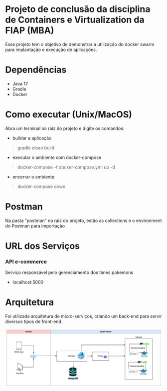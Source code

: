 # Projeto de conclusão da disciplina de Containers e Virtualization da FIAP (MBA)

Esse projeto tem o objetivo de demonstrar a utilização do docker swarm para implantação e execução de aplicações.

# Dependências

- Java 17
- Gradle
- Docker

# Como executar (Unix/MacOS)

Abra um terminal na raiz do projeto e digite os comandos:

- buildar a aplicação
> gradle clean build
- executar o ambiente com docker-compose
> docker-compose -f docker-compose.yml up -d
- encerrar o ambiente
> docker-compose down

# Postman

Na pasta "postman" na raiz do projeto, estão as collections e o environment do Postman para importação

# URL dos Serviços

### API e-commerce

Serviço responsável pelo gerenciamento dos times pokemons
- localhost:5000

# Arquitetura

Foi utilizada arquitetura de micro-serviços, criando um back-end para servir diversos tipos de front-end.

![arquitetura](./assets/arquitetura.png)